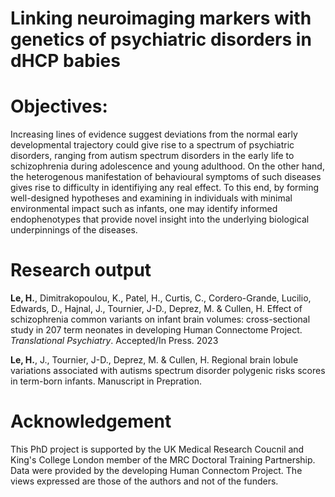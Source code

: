 # Linking neuroimaging markers with genetics of psychiatric disorders in dHCP babies

# Objectives:

Increasing lines of evidence suggest deviations from the normal early developmental trajectory could give rise to a spectrum of psychiatric disorders, ranging from autism spectrum disorders in the early life to schizophrenia during adolescence and young adulthood. On the other hand, the heterogenous manifestation of behavioural symptoms of such diseases gives rise to difficulty in identifiying any real effect. To this end, by forming well-designed hypotheses and examining in individuals with minimal environmental impact such as infants, one may identify informed endophenotypes that provide novel insight into the underlying biological underpinnings of the diseases.

# Research output

**Le, H.**, Dimitrakopoulou, K., Patel, H., Curtis, C., Cordero-Grande, Lucilio, Edwards, D., Hajnal, J., Tournier, J-D., Deprez, M. & Cullen, H. Effect of schizophrenia common variants on infant brain volumes: cross-sectional study in 207 term neonates in developing Human Connectome Project. *Translational Psychiatry*. Accepted/In Press. 2023

**Le, H.**, J., Tournier, J-D., Deprez, M. & Cullen, H. Regional brain lobule variations associated with autisms spectrum disorder polygenic risks scores in term-born infants. Manuscript in Prepration. 

# Acknowledgement

This PhD project is supported by the UK Medical Research Coucnil and King's College London member of the MRC Doctoral Training Partnership. Data were provided by the developing Human Connectom Project. The views expressed are those of the authors and not of the funders.